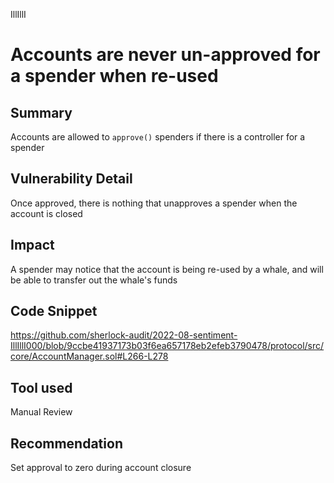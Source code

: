 IllIllI
# Accounts are never un-approved for a spender when re-used

## Summary
Accounts are allowed to `approve()` spenders if there is a controller for a spender

## Vulnerability Detail
Once approved, there is nothing that unapproves a spender when the account is closed

## Impact
A spender may notice that the account is being re-used by a whale, and will be able to transfer out the whale's funds

## Code Snippet
https://github.com/sherlock-audit/2022-08-sentiment-IllIllI000/blob/9ccbe41937173b03f6ea657178eb2efeb3790478/protocol/src/core/AccountManager.sol#L266-L278

## Tool used

Manual Review

## Recommendation
Set approval to zero during account closure